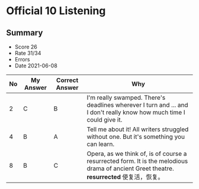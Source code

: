 # Official 10 Listening
## Summary
- Score 26
- Rate 31/34
- Errors
- Date 2021-06-08


| No | My Answer | Correct Answer | Why |
|----|-----------|----------------|-----|
|2| C | B| I'm really swamped. There's deadlines wherever I turn and ... and I don't really know how much time I could give it.|
|4 |B| A| Tell me about it! All writers struggled without one. But it's something you can learn.| 
|8| B| C| Opera, as we think of, is of course a resurrected form. It is the melodious drama of ancient Greet theatre. **resurrected** 使复活，恢复。|
